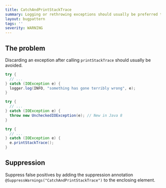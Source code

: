 ```yaml
---
title: CatchAndPrintStackTrace
summary: Logging or rethrowing exceptions should usually be preferred to catching and calling printStackTrace
layout: bugpattern
tags: ''
severity: WARNING
---
```


<!--
*** AUTO-GENERATED, DO NOT MODIFY ***
To make changes, edit the @BugPattern annotation or the explanation in docs/bugpattern.
-->


## The problem
Discarding an exception after calling `printStackTrace` should usually be
avoided.

```java
try {
  // ...
} catch (IOException e) {
  logger.log(INFO, "something has gone terribly wrong", e);
}
```

```java
try {
  // ...
} catch (IOException e) {
  throw new UncheckedIOException(e); // New in Java 8
}
```

```java
try {
  // ...
} catch (IOException e) {
  e.printStackTrace();
}
```

## Suppression
Suppress false positives by adding the suppression annotation `@SuppressWarnings("CatchAndPrintStackTrace")` to the enclosing element.
